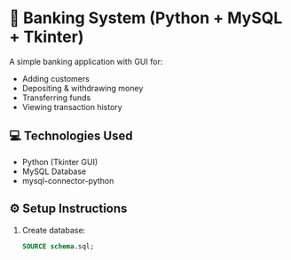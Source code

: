 # 🏦 Banking System (Python + MySQL + Tkinter)

A simple banking application with GUI for:
- Adding customers
- Depositing & withdrawing money
- Transferring funds
- Viewing transaction history

## 💻 Technologies Used
- Python (Tkinter GUI)
- MySQL Database
- mysql-connector-python

## ⚙️ Setup Instructions
1. Create database:
   ```sql
   SOURCE schema.sql;
